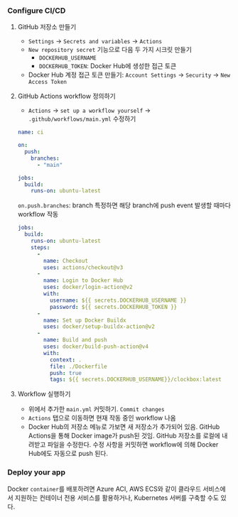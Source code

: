 ﻿### Configure CI/CD
1. GitHub 저장소 만들기
	- `Settings` -> `Secrets and variables` -> `Actions`
	- `New repository secret` 기능으로 다음 두 가지 시크릿 만들기
		- `DOCKERHUB_USERNAME`
		- `DOCKERHUB_TOKEN`: Docker Hub에 생성한 접근 토큰
	- Docker Hub 계정 접근 토큰 만들기: `Account Settings` -> `Security` -> `New Access Token`
2. GitHub Actions workflow 정의하기
	- `Actions` -> `set up a workflow yourself` -> `.github/workflows/main.yml` 수정하기
	```yml
	name: ci

	on:
	  push:
	    branches:
	      - "main"

	jobs:
	  build:
	    runs-on: ubuntu-latest
	```
	`on.push.branches`: branch 특정하면 해당 branch에 push event 발생할 때마다 workflow 작동

	```yml
	jobs:
	  build:
	    runs-on: ubuntu-latest
	    steps:
	      -
	        name: Checkout
	        uses: actions/checkout@v3
	      -
	        name: Login to Docker Hub
	        uses: docker/login-action@v2
	        with:
	          username: ${{ secrets.DOCKERHUB_USERNAME }}
	          password: ${{ secrets.DOCKERHUB_TOKEN }}
	      -
	        name: Set up Docker Buildx
	        uses: docker/setup-buildx-action@v2
	      -
	        name: Build and push
	        uses: docker/build-push-action@v4
	        with:
	          context: .
	          file: ./Dockerfile
	          push: true
	          tags: ${{ secrets.DOCKERHUB_USERNAME}}/clockbox:latest
	```
3. Workflow 실행하기
	- 위에서 추가한 `main.yml` 커밋하기. `Commit changes` 
	- `Actions` 탭으로 이동하면 현재 작동 중인 workflow 나옴
	- Docker Hub의 저장소 메뉴로 가보면 새 저장소가 추가되어 있음. GitHub Actions을 통해 Docker image가 push된 것임.
GitHub 저장소를 로컬에 내려받고 파일을 수정한다. 수정 사항을 커밋하면 workflow에 의해 Docker Hub에도 자동으로 push 된다.
### Deploy your app
Docker `container`를 배포하려면 Azure ACI, AWS ECS와 같이 클라우드 서비스에서 지원하는 컨테이너 전용 서비스를 활용하거나, Kubernetes 서버를 구축할 수도 있다.
